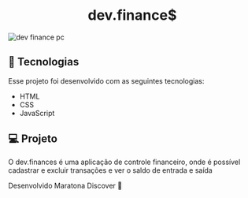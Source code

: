 <h1 align="center">
  dev.finance$
</h1>

![dev finance pc](https://user-images.githubusercontent.com/83267524/121795964-b6d38280-cbeb-11eb-8687-74830f21908a.png)


## 🚀 Tecnologias

Esse projeto foi desenvolvido com as seguintes tecnologias:

- HTML
- CSS
- JavaScript

## 💻 Projeto

O dev.finances é uma aplicação de controle financeiro, onde é possível cadastrar e excluir transações e ver o saldo de entrada e saída

Desenvolvido Maratona Discover 🚀

